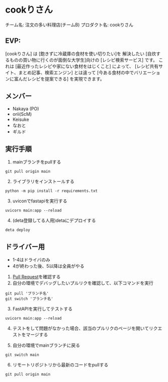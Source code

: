 # cookりさん

チーム名: 注文の多い料理店(チームB)
プロダクト名: cookりさん

## EVP:

[cookりさん] は
[飽きずに冷蔵庫の食材を使い切りたい]を
解決したい
[自炊するものの買い物に行くのが面倒な大学生]向けの
[レシピ検索サービス] です。
これは [最近作ったレシピや家にない食材をはじくこと] によって、
[レシピ共有サイト、まとめ記事、検索エンジン] とは違って
[今ある食材の中でバリエーションに富んだレシピを提案できる]
を実現できます。

## メンバー

- Nakaya (PO)
- orii(ScM)
- Keisuke
- なおと
- ギルド


## 実行手順
1. mainブランチをpullする
```
git pull origin main
```

2. ライブラリをインストールする
```
python -m pip install -r requirements.txt
```

3. uviconでfastapiを実行する
```
uvicorn main:app --reload
```

4. (deta登録してる人用)detaにデプロイする
```
deta deploy
```

## ドライバー用
- 1-4はドライバのみ
- 4が終わった後、5以降は全員がやる

1. [Pull Request](https://github.com/enpitut2022/cookri-san/pulls)を確認する
2. 自分の環境でデバッグしたいプルリクを確認して、以下コマンドを実行
```
git pull 'ブランチ名'
git switch 'ブランチ名'
```
3. FastAPIを実行してテストする
```
uvicorn main:app --reload
```

4. テストをして問題がなかった場合、該当のプルリクのページを開いてリクエストをマージする

5. 自分の環境でmainブランチに戻る
```
git switch main
```
6. リモートリポジトリから最新のコードをpullする
```
git pull origin main
```
